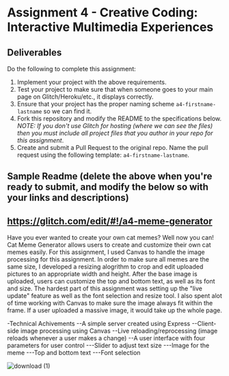 Assignment 4 - Creative Coding: Interactive Multimedia Experiences
====

Deliverables
---

Do the following to complete this assignment:

1. Implement your project with the above requirements.
3. Test your project to make sure that when someone goes to your main page on Glitch/Heroku/etc., it displays correctly.
4. Ensure that your project has the proper naming scheme `a4-firstname-lastname` so we can find it.
5. Fork this repository and modify the README to the specifications below. *NOTE: If you don't use Glitch for hosting (where we can see the files) then you must include all project files that you author in your repo for this assignment*.
6. Create and submit a Pull Request to the original repo. Name the pull request using the following template: `a4-firstname-lastname`.

Sample Readme (delete the above when you're ready to submit, and modify the below so with your links and descriptions)
---

## https://glitch.com/edit/#!/a4-meme-generator

Have you ever wanted to create your own cat memes? Well now you can! Cat Meme Generator allows users to create and customize their own cat memes easily. 
For this assignment, I used Canvas to handle the image processing for this assignment. In order to make sure all memes are the same size, I developed a resizing alogrithm to crop and edit uploaded pictures to an appropriate width and height. After the base image is uploaded, users can customize the top and bottom text, as well as its font and size. The hardest part of this assignment was setting up the "live update" feature as well as the font selection and resize tool. I also spent alot of time working with Canvas to make sure the image always fit within the frame. If a user uploaded a massive image, it would take up the whole page.

-Technical Achivements
--A simple server created using Express
--Client-side image processing using Canvas
--Live reloading/reprocessing (image reloads whenever a user makes a change)
--A user interface with four parameters for user control
---Slider to adjust text size
---Image for the meme
---Top and bottom text
---Font selection


![download (1)](https://user-images.githubusercontent.com/39784006/193842787-c22ea8b7-142c-431a-a5e4-45f6f60a109d.png)

